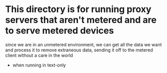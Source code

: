 # This directory is for running proxy servers that aren't metered and are to serve metered devices


since we are in an unmetered environment, we can get all the data we want and process it to remove extraneous data, sending it off to the metered client without a care in the world


* when running in text-only